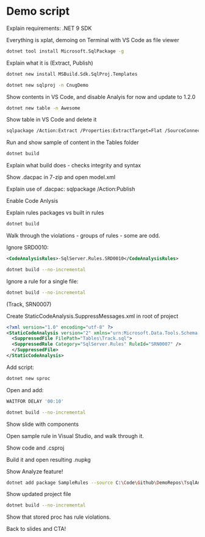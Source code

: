 
# Demo script

Explain requirements: .NET 9 SDK

Everything is xplat, demoing on Terminal with VS Code as file viewer

```bash
dotnet tool install Microsoft.SqlPackage -g
```

Explain what it is (Extract, Publish)

```bash
dotnet new install MSBuild.Sdk.SqlProj.Templates
```

```bash
dotnet new sqlproj -n CnugDemo
```

Show contents in VS Code, and disable Analyis for now and update to 1.2.0

```bash
dotnet new table -n Awesome
```

Show table in VS Code and delete it

```bash
sqlpackage /Action:Extract /Properties:ExtractTarget=Flat /SourceConnectionString:"Data Source=.\SQLEXPRESS;Database=Chinook;Trusted_Connection=true;Encrypt=false" /TargetFile:Tables
```

Run and show sample of content in the Tables folder

```bash
dotnet build
```

Explain what build does - checks integrity and syntax

Show .dacpac in 7-zip and open model.xml

Explain use of .dacpac: sqlpackage /Action:Publish

Enable Code Anlysis

Explain rules packages vs built in rules

```bash
dotnet build
```

Walk through the violations - groups of rules - some are odd.

Ignore SRD0010:

```xml
<CodeAnalysisRules>-SqlServer.Rules.SRD0010</CodeAnalysisRules>
```

```bash
dotnet build --no-incremental
```

Ignore a rule for a single file:

```bash
dotnet build --no-incremental
```

(Track, SRN0007)

Create StaticCodeAnalysis.SuppressMessages.xml in root of project

```xml
<?xml version="1.0" encoding="utf-8" ?>
<StaticCodeAnalysis version="2" xmlns="urn:Microsoft.Data.Tools.Schema.StaticCodeAnalysis">
  <SuppressedFile FilePath="Tables\Track.sql">
  <SuppressedRule Category="SqlServer.Rules" RuleId="SRN0007" />
  </SuppressedFile>
</StaticCodeAnalysis>
```

Add script:

```bash
dotnet new sproc
```

Open and add:

```sql
WAITFOR DELAY '00:10'
```

```bash
dotnet build --no-incremental
```

Show slide with components

Open sample rule in Visual Studio, and walk through it.

Show code and .csproj

Build it and open resulting .nupkg

Show Analyze feature!

```bash
dotnet add package SampleRules --source C:\Code\Github\DemoRepos\TsqlAnalysisDemo\sample\bin\Debug\
```

Show updated project file

```bash
dotnet build --no-incremental
```

Show that stored proc has rule violations.

Back to slides and CTA!
